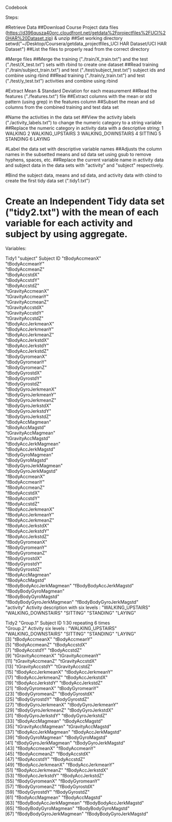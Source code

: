 Codebook

Steps:

#Retrieve Data
##Download Course Project data files (https://d396qusza40orc.cloudfront.net/getdata%2Fprojectfiles%2FUCI%20HAR%20Dataset.zip)  & unzip
##Set working directory
setwd("~/Desktop/Coursera/getdata_projectfiles_UCI HAR Dataset/UCI HAR Dataset") 
##List the files to properly read from the correct directory

#Merge files
##Merge the training ("./train/X_train.txt") and the test ("./test/X_test.txt") sets with rbind to create one dataset
##Read training ("./train/subject_train.txt") and test ("./test/subject_test.txt") subject ids and combine using rbind
##Read training ("./train/y_train.txt") and test ("./test/y_test.txt") activities and combine using rbind


#Extract Mean & Standard Deviation for each measurement
##Read the features ("./features.txt") file
##Extract columns with the mean or std pattern (using grep) in the features column
##Subset the mean and sd columns from the combined training and test data set

#Name the activities in the data set 
##View the activity labels ("./activity_labels.txt") to change the numeric category to a string variable
##Replace the numeric category in activity data with a descriptive string:
        1 WALKING 2 WALKING_UPSTAIRS 3 WALKING_DOWNSTAIRS 4 SITTING 
        5 STANDING 6 LAYING

#Label the data set with descriptive variable names
##Adjusts the column names in the subsetted means and sd data set using gsub to remove hyphens, spaces, etc.
##Replace the current variable name in activity data and subject data in the data sets with "activity" and "subject" respectively.

#Bind the subject data, means and sd data, and activity data with cbind to create the first tidy data set (".tidy1.txt")

# Create an Independent Tidy data set ("tidy2.txt") with the mean of each variable for each activity and subject by using aggregate. 

Variables:

Tidy1
"subject"          Subject ID 
"tBodyAccmeanX"           
"tBodyAccmeanY"            
"tBodyAccmeanZ"           
"tBodyAccstdX"             
"tBodyAccstdY"            
"tBodyAccstdZ"             
"tGravityAccmeanX"        
"tGravityAccmeanY"         
"tGravityAccmeanZ"        
"tGravityAccstdX"          
"tGravityAccstdY"         
"tGravityAccstdZ"          
"tBodyAccJerkmeanX"       
"tBodyAccJerkmeanY"        
"tBodyAccJerkmeanZ"       
"tBodyAccJerkstdX"         
"tBodyAccJerkstdY"        
"tBodyAccJerkstdZ"         
"tBodyGyromeanX"          
"tBodyGyromeanY"           
"tBodyGyromeanZ"          
"tBodyGyrostdX"            
"tBodyGyrostdY"           
"tBodyGyrostdZ"            
"tBodyGyroJerkmeanX"      
"tBodyGyroJerkmeanY"       
"tBodyGyroJerkmeanZ"      
"tBodyGyroJerkstdX"        
"tBodyGyroJerkstdY"       
"tBodyGyroJerkstdZ"        
"tBodyAccMagmean"         
"tBodyAccMagstd"           
"tGravityAccMagmean"      
"tGravityAccMagstd"        
"tBodyAccJerkMagmean"     
"tBodyAccJerkMagstd"       
"tBodyGyroMagmean"        
"tBodyGyroMagstd"          
"tBodyGyroJerkMagmean"    
"tBodyGyroJerkMagstd"      
"fBodyAccmeanX"           
"fBodyAccmeanY"            
"fBodyAccmeanZ"           
"fBodyAccstdX"             
"fBodyAccstdY"            
"fBodyAccstdZ"             
"fBodyAccJerkmeanX"       
"fBodyAccJerkmeanY"        
"fBodyAccJerkmeanZ"       
"fBodyAccJerkstdX"         
"fBodyAccJerkstdY"        
"fBodyAccJerkstdZ"         
"fBodyGyromeanX"          
"fBodyGyromeanY"           
"fBodyGyromeanZ"          
"fBodyGyrostdX"            
"fBodyGyrostdY"           
"fBodyGyrostdZ"            
"fBodyAccMagmean"         
"fBodyAccMagstd"           
"fBodyBodyAccJerkMagmean" 
"fBodyBodyAccJerkMagstd"   
"fBodyBodyGyroMagmean"    
"fBodyBodyGyroMagstd"      
"fBodyBodyGyroJerkMagmean"
"fBodyBodyGyroJerkMagstd"  
"activity"   Activity description with six levels : "WALKING_UPSTAIRS"                 "WALKING_DOWNSTAIRS" "SITTING" "STANDING" "LAYING"

Tidy2
"Group.1"    Subject ID 1:30 repeating 6 times          
"Group.2"    Activity   six levels : "WALKING_UPSTAIRS"                                 "WALKING_DOWNSTAIRS" "SITTING" "STANDING" "LAYING"          
 [3] "tBodyAccmeanX"            "tBodyAccmeanY"           
 [5] "tBodyAccmeanZ"            "tBodyAccstdX"            
 [7] "tBodyAccstdY"             "tBodyAccstdZ"            
 [9] "tGravityAccmeanX"         "tGravityAccmeanY"        
[11] "tGravityAccmeanZ"         "tGravityAccstdX"         
[13] "tGravityAccstdY"          "tGravityAccstdZ"         
[15] "tBodyAccJerkmeanX"        "tBodyAccJerkmeanY"       
[17] "tBodyAccJerkmeanZ"        "tBodyAccJerkstdX"        
[19] "tBodyAccJerkstdY"         "tBodyAccJerkstdZ"        
[21] "tBodyGyromeanX"           "tBodyGyromeanY"          
[23] "tBodyGyromeanZ"           "tBodyGyrostdX"           
[25] "tBodyGyrostdY"            "tBodyGyrostdZ"           
[27] "tBodyGyroJerkmeanX"       "tBodyGyroJerkmeanY"      
[29] "tBodyGyroJerkmeanZ"       "tBodyGyroJerkstdX"       
[31] "tBodyGyroJerkstdY"        "tBodyGyroJerkstdZ"       
[33] "tBodyAccMagmean"          "tBodyAccMagstd"          
[35] "tGravityAccMagmean"       "tGravityAccMagstd"       
[37] "tBodyAccJerkMagmean"      "tBodyAccJerkMagstd"      
[39] "tBodyGyroMagmean"         "tBodyGyroMagstd"         
[41] "tBodyGyroJerkMagmean"     "tBodyGyroJerkMagstd"     
[43] "fBodyAccmeanX"            "fBodyAccmeanY"           
[45] "fBodyAccmeanZ"            "fBodyAccstdX"            
[47] "fBodyAccstdY"             "fBodyAccstdZ"            
[49] "fBodyAccJerkmeanX"        "fBodyAccJerkmeanY"       
[51] "fBodyAccJerkmeanZ"        "fBodyAccJerkstdX"        
[53] "fBodyAccJerkstdY"         "fBodyAccJerkstdZ"        
[55] "fBodyGyromeanX"           "fBodyGyromeanY"          
[57] "fBodyGyromeanZ"           "fBodyGyrostdX"           
[59] "fBodyGyrostdY"            "fBodyGyrostdZ"           
[61] "fBodyAccMagmean"          "fBodyAccMagstd"          
[63] "fBodyBodyAccJerkMagmean"  "fBodyBodyAccJerkMagstd"  
[65] "fBodyBodyGyroMagmean"     "fBodyBodyGyroMagstd"     
[67] "fBodyBodyGyroJerkMagmean" "fBodyBodyGyroJerkMagstd" 
